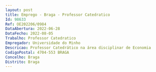 ```yaml
--- 
layout: post
title: Emprego - Braga - Professor Catedratico
Id: 98633
Ref: OE202206/0984
DataAbertura: 2022-06-28
DataFecho: 2022-08-05
Trabalho: Professor Catedratico
Empregador: Universidade do Minho
Descricao: Professor Catedrático na área disciplinar de Economia
CodigoPostal: 4704-553 BRAGA
Concelho: Braga
Distrito: Braga
--- 
```

